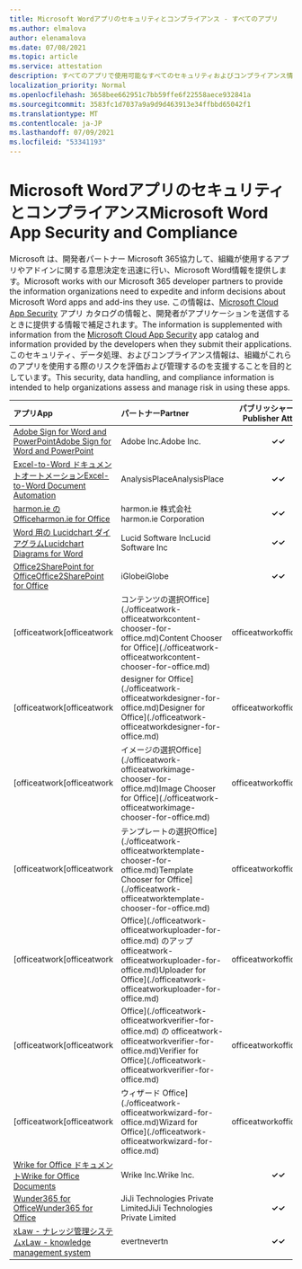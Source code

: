 ```yaml
---
title: Microsoft Wordアプリのセキュリティとコンプライアンス - すべてのアプリ
ms.author: elmalova
author: elenamalova
ms.date: 07/08/2021
ms.topic: article
ms.service: attestation
description: すべてのアプリで使用可能なすべてのセキュリティおよびコンプライアンス情報Microsoft Word。
localization_priority: Normal
ms.openlocfilehash: 3658bee662951c7bb59ffe6f22558aece932841a
ms.sourcegitcommit: 3583fc1d7037a9a9d9d463913e34ffbbd65042f1
ms.translationtype: MT
ms.contentlocale: ja-JP
ms.lasthandoff: 07/09/2021
ms.locfileid: "53341193"
---
```

# <a name="microsoft-word-app-security-and-compliance"></a><span data-ttu-id="3c20e-103">Microsoft Wordアプリのセキュリティとコンプライアンス</span><span class="sxs-lookup"><span data-stu-id="3c20e-103">Microsoft Word App Security and Compliance</span></span>

<span data-ttu-id="3c20e-104">Microsoft は、開発者パートナー Microsoft 365協力して、組織が使用するアプリやアドインに関する意思決定を迅速に行い、Microsoft Word情報を提供します。</span><span class="sxs-lookup"><span data-stu-id="3c20e-104">Microsoft works with our Microsoft 365 developer partners to provide the information organizations need to expedite and inform decisions about Microsoft Word apps and add-ins they use.</span></span> <span data-ttu-id="3c20e-105">この情報は、[Microsoft Cloud App Security](https://www.microsoft.com/en-us/enterprise-mobility-security/cloud-app-security) アプリ カタログの情報と、開発者がアプリケーションを送信するときに提供する情報で補足されます。</span><span class="sxs-lookup"><span data-stu-id="3c20e-105">The information is supplemented with information from the [Microsoft Cloud App Security](https://www.microsoft.com/en-us/enterprise-mobility-security/cloud-app-security) app catalog and information provided by the developers when they submit their applications.</span></span> <span data-ttu-id="3c20e-106">このセキュリティ、データ処理、およびコンプライアンス情報は、組織がこれらのアプリを使用する際のリスクを評価および管理するのを支援することを目的としています。</span><span class="sxs-lookup"><span data-stu-id="3c20e-106">This security, data handling, and compliance information is intended to help organizations assess and manage risk in using these apps.</span></span>

| <span data-ttu-id="3c20e-107">**アプリ**</span><span class="sxs-lookup"><span data-stu-id="3c20e-107">**App**</span></span> | <span data-ttu-id="3c20e-108">**パートナー**</span><span class="sxs-lookup"><span data-stu-id="3c20e-108">**Partner**</span></span> | <span data-ttu-id="3c20e-109">**パブリッシャーの証明**</span><span class="sxs-lookup"><span data-stu-id="3c20e-109">**Publisher Attested**</span></span> | <span data-ttu-id="3c20e-110">**認定**</span><span class="sxs-lookup"><span data-stu-id="3c20e-110">**Certified**</span></span> |
|:--------|:------------|:----------------------:|:-------------:|
| [<span data-ttu-id="3c20e-111">Adobe Sign for Word and PowerPoint</span><span class="sxs-lookup"><span data-stu-id="3c20e-111">Adobe Sign for Word and PowerPoint</span></span>](./adobe-inc-sign-for-word-and-powerpoint.md) | <span data-ttu-id="3c20e-112">Adobe Inc.</span><span class="sxs-lookup"><span data-stu-id="3c20e-112">Adobe Inc.</span></span> | <span data-ttu-id="3c20e-113">**✓**</span><span class="sxs-lookup"><span data-stu-id="3c20e-113">**✓**</span></span> | <img alt="Certified application badge" src="../media/certified-badge.png" height="25" width="25" /> |
| [<span data-ttu-id="3c20e-114">Excel-to-Word ドキュメントオートメーション</span><span class="sxs-lookup"><span data-stu-id="3c20e-114">Excel-to-Word Document Automation</span></span>](./analysisplace-excel-to-word-document-automation.md) | <span data-ttu-id="3c20e-115">AnalysisPlace</span><span class="sxs-lookup"><span data-stu-id="3c20e-115">AnalysisPlace</span></span> | <span data-ttu-id="3c20e-116">**✓**</span><span class="sxs-lookup"><span data-stu-id="3c20e-116">**✓**</span></span> |  |
| [<span data-ttu-id="3c20e-117">harmon.ie のOffice</span><span class="sxs-lookup"><span data-stu-id="3c20e-117">harmon.ie for Office</span></span>](./harmonie-corporation-for-office.md) | <span data-ttu-id="3c20e-118">harmon.ie 株式会社</span><span class="sxs-lookup"><span data-stu-id="3c20e-118">harmon.ie Corporation</span></span> | <span data-ttu-id="3c20e-119">**✓**</span><span class="sxs-lookup"><span data-stu-id="3c20e-119">**✓**</span></span> |  |
| [<span data-ttu-id="3c20e-120">Word 用の Lucidchart ダイアグラム</span><span class="sxs-lookup"><span data-stu-id="3c20e-120">Lucidchart Diagrams for Word</span></span>](./lucid-software-inc-lucidchart-diagrams-for-word.md) | <span data-ttu-id="3c20e-121">Lucid Software Inc</span><span class="sxs-lookup"><span data-stu-id="3c20e-121">Lucid Software Inc</span></span> | <span data-ttu-id="3c20e-122">**✓**</span><span class="sxs-lookup"><span data-stu-id="3c20e-122">**✓**</span></span> |  |
| [<span data-ttu-id="3c20e-123">Office2SharePoint for Office</span><span class="sxs-lookup"><span data-stu-id="3c20e-123">Office2SharePoint for Office</span></span>](./iglobe-office2sharepoint-for-office.md) | <span data-ttu-id="3c20e-124">iGlobe</span><span class="sxs-lookup"><span data-stu-id="3c20e-124">iGlobe</span></span> | <span data-ttu-id="3c20e-125">**✓**</span><span class="sxs-lookup"><span data-stu-id="3c20e-125">**✓**</span></span> | <img alt="Certified application badge" src="../media/certified-badge.png" height="25" width="25" /> |
| <span data-ttu-id="3c20e-126">[officeatwork</span><span class="sxs-lookup"><span data-stu-id="3c20e-126">[officeatwork</span></span> | <span data-ttu-id="3c20e-127">コンテンツの選択Office](./officeatwork-officeatworkcontent-chooser-for-office.md)</span><span class="sxs-lookup"><span data-stu-id="3c20e-127">Content Chooser for Office](./officeatwork-officeatworkcontent-chooser-for-office.md)</span></span> | <span data-ttu-id="3c20e-128">officeatwork</span><span class="sxs-lookup"><span data-stu-id="3c20e-128">officeatwork</span></span> | <span data-ttu-id="3c20e-129">**✓**</span><span class="sxs-lookup"><span data-stu-id="3c20e-129">**✓**</span></span> | <img alt="Certified application badge" src="../media/certified-badge.png" height="25" width="25" /> |
| <span data-ttu-id="3c20e-130">[officeatwork</span><span class="sxs-lookup"><span data-stu-id="3c20e-130">[officeatwork</span></span> | <span data-ttu-id="3c20e-131">designer for Office](./officeatwork-officeatworkdesigner-for-office.md)</span><span class="sxs-lookup"><span data-stu-id="3c20e-131">Designer for Office](./officeatwork-officeatworkdesigner-for-office.md)</span></span> | <span data-ttu-id="3c20e-132">officeatwork</span><span class="sxs-lookup"><span data-stu-id="3c20e-132">officeatwork</span></span> | <span data-ttu-id="3c20e-133">**✓**</span><span class="sxs-lookup"><span data-stu-id="3c20e-133">**✓**</span></span> | <img alt="Certified application badge" src="../media/certified-badge.png" height="25" width="25" /> |
| <span data-ttu-id="3c20e-134">[officeatwork</span><span class="sxs-lookup"><span data-stu-id="3c20e-134">[officeatwork</span></span> | <span data-ttu-id="3c20e-135">イメージの選択Office](./officeatwork-officeatworkimage-chooser-for-office.md)</span><span class="sxs-lookup"><span data-stu-id="3c20e-135">Image Chooser for Office](./officeatwork-officeatworkimage-chooser-for-office.md)</span></span> | <span data-ttu-id="3c20e-136">officeatwork</span><span class="sxs-lookup"><span data-stu-id="3c20e-136">officeatwork</span></span> | <span data-ttu-id="3c20e-137">**✓**</span><span class="sxs-lookup"><span data-stu-id="3c20e-137">**✓**</span></span> |  |
| <span data-ttu-id="3c20e-138">[officeatwork</span><span class="sxs-lookup"><span data-stu-id="3c20e-138">[officeatwork</span></span> | <span data-ttu-id="3c20e-139">テンプレートの選択Office](./officeatwork-officeatworktemplate-chooser-for-office.md)</span><span class="sxs-lookup"><span data-stu-id="3c20e-139">Template Chooser for Office](./officeatwork-officeatworktemplate-chooser-for-office.md)</span></span> | <span data-ttu-id="3c20e-140">officeatwork</span><span class="sxs-lookup"><span data-stu-id="3c20e-140">officeatwork</span></span> | <span data-ttu-id="3c20e-141">**✓**</span><span class="sxs-lookup"><span data-stu-id="3c20e-141">**✓**</span></span> | <img alt="Certified application badge" src="../media/certified-badge.png" height="25" width="25" /> |
| <span data-ttu-id="3c20e-142">[officeatwork</span><span class="sxs-lookup"><span data-stu-id="3c20e-142">[officeatwork</span></span> | <span data-ttu-id="3c20e-143">Office](./officeatwork-officeatworkuploader-for-office.md) のアップ officeatwork-officeatworkuploader-for-office.md)</span><span class="sxs-lookup"><span data-stu-id="3c20e-143">Uploader for Office](./officeatwork-officeatworkuploader-for-office.md)</span></span> | <span data-ttu-id="3c20e-144">officeatwork</span><span class="sxs-lookup"><span data-stu-id="3c20e-144">officeatwork</span></span> | <span data-ttu-id="3c20e-145">**✓**</span><span class="sxs-lookup"><span data-stu-id="3c20e-145">**✓**</span></span> | <img alt="Certified application badge" src="../media/certified-badge.png" height="25" width="25" /> |
| <span data-ttu-id="3c20e-146">[officeatwork</span><span class="sxs-lookup"><span data-stu-id="3c20e-146">[officeatwork</span></span> | <span data-ttu-id="3c20e-147">Office](./officeatwork-officeatworkverifier-for-office.md) の officeatwork-officeatworkverifier-for-office.md)</span><span class="sxs-lookup"><span data-stu-id="3c20e-147">Verifier for Office](./officeatwork-officeatworkverifier-for-office.md)</span></span> | <span data-ttu-id="3c20e-148">officeatwork</span><span class="sxs-lookup"><span data-stu-id="3c20e-148">officeatwork</span></span> | <span data-ttu-id="3c20e-149">**✓**</span><span class="sxs-lookup"><span data-stu-id="3c20e-149">**✓**</span></span> | <img alt="Certified application badge" src="../media/certified-badge.png" height="25" width="25" /> |
| <span data-ttu-id="3c20e-150">[officeatwork</span><span class="sxs-lookup"><span data-stu-id="3c20e-150">[officeatwork</span></span> | <span data-ttu-id="3c20e-151">ウィザード Office](./officeatwork-officeatworkwizard-for-office.md)</span><span class="sxs-lookup"><span data-stu-id="3c20e-151">Wizard for Office](./officeatwork-officeatworkwizard-for-office.md)</span></span> | <span data-ttu-id="3c20e-152">officeatwork</span><span class="sxs-lookup"><span data-stu-id="3c20e-152">officeatwork</span></span> | <span data-ttu-id="3c20e-153">**✓**</span><span class="sxs-lookup"><span data-stu-id="3c20e-153">**✓**</span></span> | <img alt="Certified application badge" src="../media/certified-badge.png" height="25" width="25" /> |
| [<span data-ttu-id="3c20e-154">Wrike for Office ドキュメント</span><span class="sxs-lookup"><span data-stu-id="3c20e-154">Wrike for Office Documents</span></span>](./wrike-inc-for-office-documents.md) | <span data-ttu-id="3c20e-155">Wrike Inc.</span><span class="sxs-lookup"><span data-stu-id="3c20e-155">Wrike Inc.</span></span> | <span data-ttu-id="3c20e-156">**✓**</span><span class="sxs-lookup"><span data-stu-id="3c20e-156">**✓**</span></span> | <img alt="Certified application badge" src="../media/certified-badge.png" height="25" width="25" /> |
| [<span data-ttu-id="3c20e-157">Wunder365 for Office</span><span class="sxs-lookup"><span data-stu-id="3c20e-157">Wunder365 for Office</span></span>](./jiji-technologies-private-limited-wunder365-for-office.md) | <span data-ttu-id="3c20e-158">JiJi Technologies Private Limited</span><span class="sxs-lookup"><span data-stu-id="3c20e-158">JiJi Technologies Private Limited</span></span> | <span data-ttu-id="3c20e-159">**✓**</span><span class="sxs-lookup"><span data-stu-id="3c20e-159">**✓**</span></span> |  |
| [<span data-ttu-id="3c20e-160">xLaw - ナレッジ管理システム</span><span class="sxs-lookup"><span data-stu-id="3c20e-160">xLaw - knowledge management system</span></span>](./evertn-xlaw-knowledge-management-system.md) | <span data-ttu-id="3c20e-161">evertn</span><span class="sxs-lookup"><span data-stu-id="3c20e-161">evertn</span></span> | <span data-ttu-id="3c20e-162">**✓**</span><span class="sxs-lookup"><span data-stu-id="3c20e-162">**✓**</span></span> |  |
